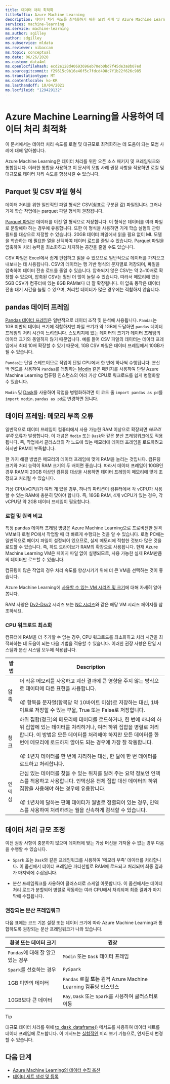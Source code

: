 ```yaml
---
title: 데이터 처리 최적화
titleSuffix: Azure Machine Learning
description: 데이터 처리 속도를 최적화하기 위한 모범 사례 및 Azure Machine Learning에서 대규모 데이터 처리를 지원하는 통합에 대해 알아봅니다.
services: machine-learning
ms.service: machine-learning
ms.author: sgilley
author: sdgilley
ms.subservice: mldata
ms.reviewer: nibaccam
ms.topic: conceptual
ms.date: 06/26/2020
ms.custom: data4ml
ms.openlocfilehash: ecd2e128d40693696eb70eb0bd7f45de3a8b07ed
ms.sourcegitcommit: f29615c9b16e46f5c7fdcd498c7f1b22f626c985
ms.translationtype: MT
ms.contentlocale: ko-KR
ms.lasthandoff: 10/04/2021
ms.locfileid: "129429132"
---
```

# <a name="optimize-data-processing-with-azure-machine-learning"></a>Azure Machine Learning을 사용하여 데이터 처리 최적화

이 문서에서는 데이터 처리 속도를 로컬 및 대규모로 최적화하는 데 도움이 되는 모범 사례에 대해 알아봅니다.

Azure Machine Learning은 데이터 처리를 위한 오픈 소스 패키지 및 프레임워크와 통합됩니다. 이러한 통합을 사용하고 이 문서의 모범 사례 권장 사항을 적용하면 로컬 및 대규모로 데이터 처리 속도를 향상시킬 수 있습니다.

## <a name="parquet-and-csv-file-formats"></a>Parquet 및 CSV 파일 형식

데이터 처리를 위한 일반적인 파일 형식은 CSV(쉼표로 구분된 값) 파일입니다. 그러나 기계 학습 작업에는 parquet 파일 형식이 권장됩니다.

[Parquet 파일](https://parquet.apache.org/)은 데이터를 이진 열 형식으로 저장합니다. 이 형식은 데이터를 여러 파일로 분할해야 하는 경우에 유용합니다. 또한 이 형식을 사용하면 기계 학습 실험의 관련 필드를 대상으로 지정할 수 있습니다. 20GB 데이터 파일에서 읽을 필요 없이 ML 모델을 학습하는 데 필요한 열을 선택하여 데이터 로드를 줄일 수 있습니다. Parquet 파일을 압축하여 처리 능력을 최소화하고 차지하는 공간을 줄일 수도 있습니다.

CSV 파일은 Excel에서 쉽게 편집하고 읽을 수 있으므로 일반적으로 데이터를 가져오고 내보내는 데 사용됩니다. CSV의 데이터는 행 기반 형식의 문자열로 저장되며, 파일을 압축하여 데이터 전송 로드를 줄일 수 있습니다. 압축되지 않은 CSV는 약 2~10배로 확장할 수 있으며, 압축된 CSV는 훨씬 더 많이 늘릴 수 있습니다. 따라서 메모리에 있는 5GB CSV가 컴퓨터에 있는 8GB RAM보다 더 잘 확장됩니다. 이 압축 동작은 데이터 전송 대기 시간을 늘릴 수 있으며, 처리할 데이터가 많은 경우에는 적합하지 않습니다. 

## <a name="pandas-dataframe"></a>pandas 데이터 프레임

[Pandas 데이터 프레임](https://pandas.pydata.org/pandas-docs/stable/getting_started/overview.html)은 일반적으로 데이터 조작 및 분석에 사용됩니다. `Pandas`는 1GB 미만의 데이터 크기에 적합하지만 파일 크기가 약 1GB에 도달하면 `pandas` 데이터 프레임의 처리 시간이 느려집니다. 스토리지에 있는 데이터의 크기가 데이터 프레임의 데이터 크기와 동일하지 않기 때문입니다. 예를 들어 CSV 파일의 데이터는 데이터 프레임에서 최대 10배 확장할 수 있기 때문에, 1GB CSV 파일은 데이터 프레임에서 10GB가 될 수 있습니다.

`Pandas`는 단일 스레드이므로 작업이 단일 CPU에서 한 번에 하나씩 수행됩니다. 분산 백 엔드를 사용하여 `Pandas`를 래핑하는 [Modin](https://modin.readthedocs.io/en/latest/) 같은 패키지를 사용하여 단일 Azure Machine Learning 컴퓨팅 인스턴스의 여러 가상 CPU로 워크로드를 쉽게 병렬화할 수 있습니다.

`Modin` 및 [Dask](https://dask.org)를 사용하여 작업을 병렬화하려면 이 코드 줄 `import pandas as pd`를 `import modin.pandas as pd`로 변경하면 됩니다.

## <a name="dataframe-out-of-memory-error"></a>데이터 프레임: 메모리 부족 오류 

일반적으로 데이터 프레임이 컴퓨터에서 사용 가능한 RAM 이상으로 확장되면 *메모리 부족* 오류가 발생합니다. 이 개념은 `Modin` 또는 `Dask`와 같은 분산 프레임워크에도 적용됩니다.  즉, 작업에서 클러스터의 각 노드에 있는 메모리에 데이터 프레임을 로드하려고 하지만 RAM이 부족합니다.

한 가지 해결 방법은 메모리의 데이터 프레임에 맞게 RAM을 늘리는 것입니다. 컴퓨팅 크기와 처리 능력이 RAM 크기의 두 배이면 좋습니다. 따라서 데이터 프레임이 10GB인 경우 RAM이 20GB 이상인 컴퓨팅 대상을 사용하면 데이터 프레임이 메모리에 맞게 조정되고 처리될 수 있습니다. 

가상 CPU(vCPU)가 여러 개 있을 경우, 하나의 파티션이 컴퓨터에서 각 vCPU가 사용할 수 있는 RAM에 충분히 맞아야 합니다. 즉, 16GB RAM, 4개 vCPU가 있는 경우, 각 vCPU당 약 2GB 데이터 프레임이 필요합니다.

### <a name="local-vs-remote"></a>로컬 및 원격 비교

특정 pandas 데이터 프레임 명령은 Azure Machine Learning으로 프로비전한 원격 VM보다 로컬 PC에서 작업할 때 더 빠르게 수행되는 것을 알 수 있습니다. 로컬 PC에는 일반적으로 페이지 파일이 설정되어 있으므로, 실제 메모리에 적합한 것보다 많은 것을 로드할 수 있습니다. 즉, 하드 드라이브가 RAM의 확장으로 사용됩니다. 현재 Azure Machine Learning VM은 페이지 파일 없이 실행되므로, 사용 가능한 실제 RAM만큼의 데이터만 로드할 수 있습니다. 

컴퓨팅이 많은 작업의 경우 처리 속도를 향상시키기 위해 더 큰 VM을 선택하는 것이 좋습니다.

Azure Machine Learning에 [사용할 수 있는 VM 시리즈 및 크기](concept-compute-target.md#supported-vm-series-and-sizes)에 대해 자세히 알아봅니다. 

RAM 사양은 [Dv2-Dsv2](../virtual-machines/dv2-dsv2-series-memory.md) 시리즈 또는 [NC 시리즈](../virtual-machines/nc-series.md)와 같은 해당 VM 시리즈 페이지를 참조하세요.

### <a name="minimize-cpu-workloads"></a>CPU 워크로드 최소화

컴퓨터에 RAM을 더 추가할 수 없는 경우, CPU 워크로드를 최소화하고 처리 시간을 최적화하는 데 도움이 되는 다음 기법을 적용할 수 있습니다. 이러한 권장 사항은 단일 시스템과 분산 시스템 모두에 적용됩니다.

방법 | Description
----|----
압축 | 더 적은 메모리를 사용하고 계산 결과에 큰 영향을 주지 않는 방식으로 데이터에 다른 표현을 사용합니다.<br><br>*예:* 항목을 문자열(항목당 약 10바이트 이상)로 저장하는 대신, 1바이트로 저장할 수 있는 부울, True 또는 False로 저장합니다.
청크 | 하위 집합(청크)의 메모리에 데이터를 로드하거나, 한 번에 하나의 하위 집합에 있는 데이터를 처리하거나, 여러 하위 집합을 병렬로 처리합니다. 이 방법은 모든 데이터를 처리해야 하지만 모든 데이터를 한 번에 메모리에 로드하지 않아도 되는 경우에 가장 잘 작동합니다. <br><br>*예:* 1년치 데이터를 한 번에 처리하는 대신, 한 달에 한 번 데이터를 로드하고 처리합니다.
인덱싱 | 관심 있는 데이터를 찾을 수 있는 위치를 알려 주는 요약 정보인 인덱스를 적용하고 사용합니다. 인덱싱은 전체 집합 대신 데이터의 하위 집합을 사용해야 하는 경우에 유용합니다.<br><br>*예:* 1년치에 달하는 판매 데이터가 월별로 정렬되어 있는 경우, 인덱스를 사용하여 처리하려는 월을 신속하게 검색할 수 있습니다.

## <a name="scale-data-processing"></a>데이터 처리 규모 조정

이전 권장 사항이 충분하지 않으며 데이터에 맞는 가상 머신을 가져올 수 없는 경우 다음을 수행할 수 있습니다. 

* `Spark` 또는 `Dask`와 같은 프레임워크를 사용하여 '메모리 부족' 데이터를 처리합니다. 이 옵션에서 데이터 프레임은 파티션별로 RAM에 로드되고 처리되며 최종 결과가 마지막에 수집됩니다.  

* 분산 프레임워크를 사용하여 클러스터로 스케일 아웃합니다. 이 옵션에서는 데이터 처리 로드가 분할되어 병렬로 작동하는 여러 CPU에서 처리되며 최종 결과가 마지막에 수집됩니다.

### <a name="recommended-distributed-frameworks"></a>권장되는 분산 프레임워크

다음 표에는 코드 기본 설정 또는 데이터 크기에 따라 Azure Machine Learning과 통합하도록 권장되는 분산 프레임워크가 나와 있습니다.

환경 또는 데이터 크기 | 권장
------|------
`Pandas`에 대해 잘 알고 있는 경우| `Modin` 또는 `Dask` 데이터 프레임
`Spark`를 선호하는 경우 | `PySpark`
1GB 미만의 데이터 | `Pandas` 로컬 **또는** 원격 Azure Machine Learning 컴퓨팅 인스턴스
10GB보다 큰 데이터| `Ray`, `Dask` 또는 `Spark`를 사용하여 클러스터로 이동

> [!TIP]
> 대규모 데이터 처리를 위해 [to_dask_dataframe()](/python/api/azureml-core/azureml.data.tabulardataset#to-dask-dataframe-sample-size-10000--dtypes-none--on-error--null---out-of-range-datetime--null--) 메서드를 사용하여 데이터 세트를 데이터 프레임에 로드합니다. 이 메서드는 [실험적인](/python/api/overview/azure/ml/#stable-vs-experimental) 미리 보기 기능으로, 언제든지 변경할 수 있습니다.

## <a name="next-steps"></a>다음 단계

* [Azure Machine Learning의 데이터 수집 옵션](concept-data-ingestion.md)
* [데이터 세트 생성 및 등록](how-to-create-register-datasets.md)
